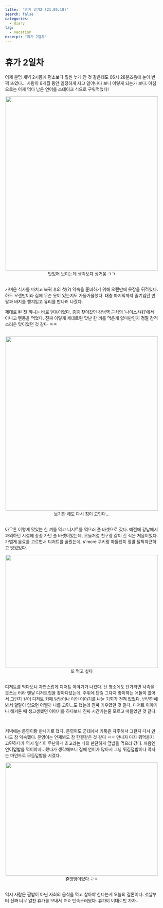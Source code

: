 ```yaml
---
title:  "휴가 일기2 (21.09.10)"
search: false
categories: 
  - diary
tag:
  - vacation
excerpt: "휴가 2일차"
---
```


# 휴가 2일차

어제 분명 새벽 2시쯤에 평소보다 훨씬 늦게 잔 것 같은데도 06시 28분즈음에 눈이 번쩍 뜨였다... 사람이 6개월 동안 일정하게 자고 일어나다 보니 이렇게 되는가 보다. 아침으로는 어제 먹다 남은 연어를 스테이크 식으로 구워먹었다!  

<center>
<img src= "https://user-images.githubusercontent.com/68508521/133478232-55b3244c-5353-4d26-873e-ac9a8c570ca1.png" width="500" height="570">  

<br>
 맛있어 보이는데 생각보다 싱거움 ㅋㅋ
</center>

<br>

 가벼운 식사를 마치고 복귀 후의 첫(?) 약속을 준비하기 위해 오랜만에 옷장을 뒤적였다. 하도 오랜만이라 집에 무슨 옷이 있는지도 가물가물했다. 대충 마지막까지 즐겨입던 반팔과 바지를 챙겨입고 유리를 만나러 나갔다.  

제대로 된 첫 끼니는 바로 텐동이었다. 종종 찾아갔던 강남역 근처의 '나이스샤워'에서 아나고 텐동을 먹었다. 진짜 이렇게 제대로된 맛난 한 끼를 먹은게 엃마만인지 정말 감격스러운 맛이었던 것 같다 ㅋㅋ  

<br/>

<center>
<img src= "https://user-images.githubusercontent.com/68508521/133474911-8646299e-f64a-481e-82ad-2acc5acb7d63.jpg" width="500" height="570">  
 
 <br>
 보기만 해도 다시 침이 고인다... 
</center>

 
<br/>

 아무튼 이렇게 맛있는 한 끼를 먹고 디저트를 먹으러 폴 바셋으로 갔다. 예전에 강남에서 과외하던 시절에 종종 가던 폴 바셋이었는데, 오늘처럼 친구랑 같이 간 적은 처음이었다.  
 가볍게 음료를 고르면서 디저트를 골랐는데, s'more 쿠키랑 마들렌이 정말 달짝지근하고 맛있었다. 


<center>
<img src= "https://user-images.githubusercontent.com/68508521/133476074-f95a0462-4448-4000-984c-1980c3bd61f5.png" width="500" height="370">

<br>
또 먹고 싶다
</center>

<br>
 
 디저트를 먹다보니 자연스럽게 디저트 이야기가 나왔다. 난 평소에도 단거라면 사족을 못쓰는 터라 맨날 디저트집을 찾아다녔는데, 주위에 단걸 그다지 좋아하는 애들이 없어서 그런지 같이 디저트 카페 탐방이나 이런 이야기를 나눌 기회가 전혀 없었다. 반년만에 봐서 할말이 없으면 어쩔까 나름 고민...도 했는데 진짜 기우였던 것 같다. 디저트 이야기나 해커톤 때 생고생했던 이야기를 하다보니 진짜 시간가는줄 모르고 떠들었던 것 같다.  

<br/>

저녁에는 문영이랑 만나기로 했다. 문영이도 군대에서 카톡은 자주해서 그런지 다시 만나도 참 익숙했다. 문영이는 언제봐도 참 한결같은 것 같다 ㅋㅋ 만나자 마자 뭐먹을지 고민하다가 역시 일식이 무난하게 최고라는 나의 판단하게 덮밥을 먹으러 갔다. 처음엔 연어덮밥을 먹어야지.. 했다가 생각해보니 집에 연어가 많아서 그냥 튀김덮밥이나 먹자는 마인드로 모둠덮밥을 시켰다. 

<center>
<img src= "https://user-images.githubusercontent.com/68508521/133476823-36cd9c2f-7737-4ca7-8725-b3dee8a3531f.png" width="500" height="370">

<br>
존맛탱이었다 ㄹㅇ
</center>

<br>

역시 사람은 짬밥이 아닌 사회의 음식을 먹고 살아야 한다는게 오늘의 결론이다. 첫날부터 진짜 너무 알찬 휴가를 보내서 ㄹㅇ 만족스러웠다. 휴가야 이대로만 가자...